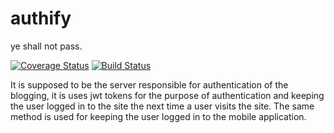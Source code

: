# authify
ye shall not pass.

[![Coverage Status](https://coveralls.io/repos/github/Ri2parna/authify/badge.svg?branch=master)](https://coveralls.io/github/Ri2parna/authify?branch=master)
[![Build Status](https://travis-ci.com/Ri2parna/authify.svg?branch=master)](https://travis-ci.com/Ri2parna/authify)

It is supposed to be the server responsible for authentication of the blogging, 
it is uses jwt tokens for the purpose of authentication and keeping the user logged in to the site the next time a user visits the site. 
The same method is used for keeping the user logged in to the mobile application. 
